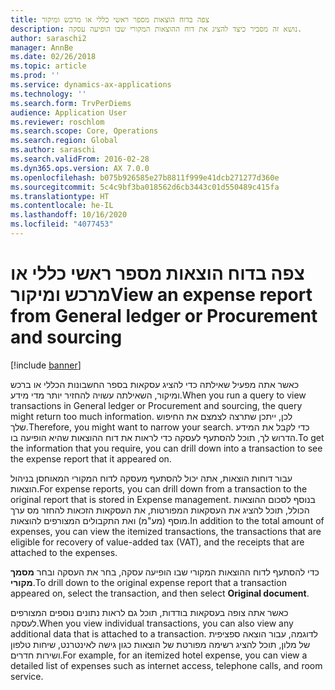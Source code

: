 ```yaml
---
title: צפה בדוח הוצאות מספר ראשי כללי או מרכש ומיקור
description: נושא זה מסביר כיצד להציג את דוח ההוצאות המקורי שבו הופיעה עסקה.
author: saraschi2
manager: AnnBe
ms.date: 02/26/2018
ms.topic: article
ms.prod: ''
ms.service: dynamics-ax-applications
ms.technology: ''
ms.search.form: TrvPerDiems
audience: Application User
ms.reviewer: roschlom
ms.search.scope: Core, Operations
ms.search.region: Global
ms.author: saraschi
ms.search.validFrom: 2016-02-28
ms.dyn365.ops.version: AX 7.0.0
ms.openlocfilehash: b075b926585e27b8811f999e41dcb271277d360e
ms.sourcegitcommit: 5c4c9bf3ba018562d6cb3443c01d550489c415fa
ms.translationtype: HT
ms.contentlocale: he-IL
ms.lasthandoff: 10/16/2020
ms.locfileid: "4077453"
---
```

# <a name="view-an-expense-report-from-general-ledger-or-procurement-and-sourcing"></a><span data-ttu-id="3f462-103">צפה בדוח הוצאות מספר ראשי כללי או מרכש ומיקור</span><span class="sxs-lookup"><span data-stu-id="3f462-103">View an expense report from General ledger or Procurement and sourcing</span></span>

[!include [banner](../includes/banner.md)]

<span data-ttu-id="3f462-104">כאשר אתה מפעיל שאילתה כדי להציג עסקאות בספר החשבונות הכללי או ברכש ומיקור, השאילתה עשויה להחזיר יותר מדי מידע.</span><span class="sxs-lookup"><span data-stu-id="3f462-104">When you run a query to view transactions in General ledger or Procurement and sourcing, the query might return too much information.</span></span> <span data-ttu-id="3f462-105">לכן, ייתכן שתרצה לצמצם את החיפוש שלך.</span><span class="sxs-lookup"><span data-stu-id="3f462-105">Therefore, you might want to narrow your search.</span></span> <span data-ttu-id="3f462-106">כדי לקבל את המידע הדרוש לך, תוכל להסתעף לעסקה כדי לראות את דוח ההוצאות שהיא הופיעה בו.</span><span class="sxs-lookup"><span data-stu-id="3f462-106">To get the information that you require, you can drill down into a transaction to see the expense report that it appeared on.</span></span>

<span data-ttu-id="3f462-107">עבור דוחות הוצאות, אתה יכול להסתעף מעסקה לדוח המקורי המאוחסן בניהול הוצאות.</span><span class="sxs-lookup"><span data-stu-id="3f462-107">For expense reports, you can drill down from a transaction to the original report that is stored in Expense management.</span></span> <span data-ttu-id="3f462-108">בנוסף לסכום ההוצאות הכולל, תוכל להציג את העסקאות המפורטות, את העסקאות הזכאות להחזר מס ערך מוסף (מע"מ) ואת התקבולים המצורפים להוצאות.</span><span class="sxs-lookup"><span data-stu-id="3f462-108">In addition to the total amount of expenses, you can view the itemized transactions, the transactions that are eligible for recovery of value-added tax (VAT), and the receipts that are attached to the expenses.</span></span>

<span data-ttu-id="3f462-109">כדי להסתעף לדוח ההוצאות המקורי שבו הופיעה עסקה, בחר את העסקה ובחר **מסמך מקורי**.</span><span class="sxs-lookup"><span data-stu-id="3f462-109">To drill down to the original expense report that a transaction appeared on, select the transaction, and then select **Original document**.</span></span>

<span data-ttu-id="3f462-110">כאשר אתה צופה בעסקאות בודדות, תוכל גם לראות נתונים נוספים המצורפים לעסקה.</span><span class="sxs-lookup"><span data-stu-id="3f462-110">When you view individual transactions, you can also view any additional data that is attached to a transaction.</span></span> <span data-ttu-id="3f462-111">לדוגמה, עבור הוצאה ספציפית של מלון, תוכל להציג רשימה מפורטת של הוצאות כגון גישה לאינטרנט, שיחות טלפון ושירות חדרים.</span><span class="sxs-lookup"><span data-stu-id="3f462-111">For example, for an itemized hotel expense, you can view a detailed list of expenses such as internet access, telephone calls, and room service.</span></span>
